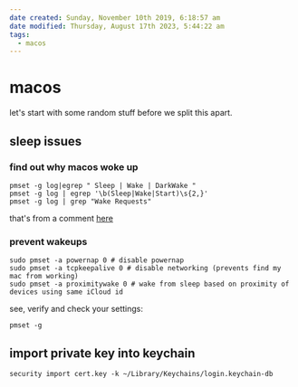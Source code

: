 ```yaml
---
date created: Sunday, November 10th 2019, 6:18:57 am
date modified: Thursday, August 17th 2023, 5:44:22 am
tags:
  - macos
---
```


# macos

let's start with some random stuff before we split this apart.

## sleep issues

### find out why macos woke up

```
pmset -g log|egrep " Sleep | Wake | DarkWake "
pmset -g log | egrep '\b(Sleep|Wake|Start)\s{2,}'
pmset -g log | grep "Wake Requests"
```

that's from a comment [here](https://apple.stackexchange.com/questions/52064/how-to-find-out-the-start-time-of-last-sleep#comment259571_84162)

### prevent wakeups

```shell
sudo pmset -a powernap 0 # disable powernap
sudo pmset -a tcpkeepalive 0 # disable networking (prevents find my mac from working)
sudo pmset -a proximitywake 0 # wake from sleep based on proximity of devices using same iCloud id
```

see, verify and check your settings:

```shell
pmset -g
```

## import private key into keychain

```
security import cert.key -k ~/Library/Keychains/login.keychain-db
```
